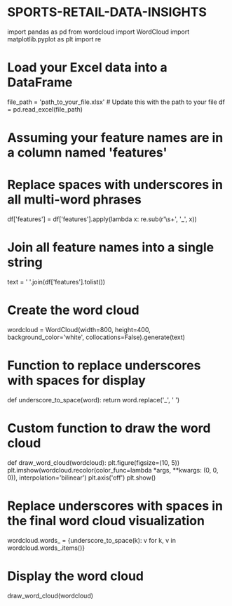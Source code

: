 # SPORTS-RETAIL-DATA-INSIGHTS


import pandas as pd
from wordcloud import WordCloud
import matplotlib.pyplot as plt
import re

# Load your Excel data into a DataFrame
file_path = 'path_to_your_file.xlsx'  # Update this with the path to your file
df = pd.read_excel(file_path)

# Assuming your feature names are in a column named 'features'
# Replace spaces with underscores in all multi-word phrases
df['features'] = df['features'].apply(lambda x: re.sub(r'\s+', '_', x))

# Join all feature names into a single string
text = ' '.join(df['features'].tolist())

# Create the word cloud
wordcloud = WordCloud(width=800, height=400, background_color='white', collocations=False).generate(text)

# Function to replace underscores with spaces for display
def underscore_to_space(word):
    return word.replace('_', ' ')

# Custom function to draw the word cloud
def draw_word_cloud(wordcloud):
    plt.figure(figsize=(10, 5))
    plt.imshow(wordcloud.recolor(color_func=lambda *args, **kwargs: (0, 0, 0)), interpolation='bilinear')
    plt.axis('off')
    plt.show()

# Replace underscores with spaces in the final word cloud visualization
wordcloud.words_ = {underscore_to_space(k): v for k, v in wordcloud.words_.items()}

# Display the word cloud
draw_word_cloud(wordcloud)

